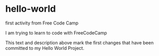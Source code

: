 # hello-world
first activity from Free Code Camp


I am trying to learn to code with FreeCodeCamp


This text and description above mark the first changes that have been committed to my Hello World Project.
